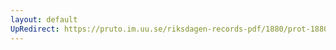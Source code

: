 ```yaml
---
layout: default
UpRedirect: https://pruto.im.uu.se/riksdagen-records-pdf/1880/prot-1880--fk--008.pdf
---
```

